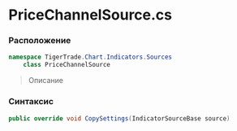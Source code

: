 
# PriceChannelSource.cs
### Расположение
```csharp
namespace TigerTrade.Chart.Indicators.Sources  
    class PriceChannelSource
```

> Описание

### Синтаксис
```csharp
public override void CopySettings(IndicatorSourceBase source)
```
